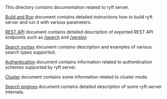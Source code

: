 This directory contains documentation related to ryft server.

[Build and Run](./buildandrun.md) document contains detailed instructions
how to build ryft server and run it with various parameters.

[REST API](./restapi.md) document contains detailed description of exported
REST API endpoints such as [/search](./restapi.md#search)
and [/version](./restapi.md#version)

[Search syntax](./searchsyntax.md) document contains description and
examples  of various search types supported.

[Authentication](./auth.md) document contains information
related to authentication schemes supported by ryft server.

[Cluster](./cluster.md) document contains some information
related to cluster mode.

[Search engines](./search.md) document contains detailed description
of some ryft-server internals.
